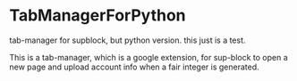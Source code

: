 # TabManagerForPython
tab-manager for supblock, but python version.  this just is a test.

This is a tab-manager, which is a google extension, for sup-block to open a new page and upload account info when a fair integer is generated.
